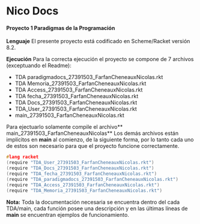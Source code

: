 # Nico Docs
#### Proyecto 1 Paradigmas de la Programación
**Lenguaje**
El presente proyecto está codificado en Scheme/Racket versión 8.2.

**Ejecución**
Para la correcta ejecución el proyecto se compone de 7 archivos  (exceptuando el Readme):
- TDA paradigmadocs_27391503_FarfanCheneauxNicolas.rkt
- TDA Memoria_27391503_FarfanCheneauxNicolas.rkt
- TDA Access_27391503_FarfanCheneauxNicolas.rkt
- TDA fecha_27391503_FarfanCheneauxNicolas.rkt
- TDA Docs_27391503_FarfanCheneauxNicolas.rkt
- TDA_User_27391503_FarfanCheneauxNicolas.rkt
- main_27391503_FarfanCheneauxNicolas.rkt

Para ejectuarlo solamente compile el archivo** main_27391503_FarfanCheneauxNicolas**
Los demás archivos están implícitos en **main** al comienzo, de  la siguiente forma, por lo tanto cada uno de estos son necesario para que el proyecto funcione correctamente.
```cpp
#lang racket
(require "TDA_User_27391503_FarfanCheneauxNicolas.rkt")
(require "TDA_Docs_27391503_FarfanCheneauxNicolas.rkt")
(require "TDA_fecha_27391503_FarfanCheneauxNicolas.rkt")
(require "TDA_paradigmadocs_27391503_FarfanCheneauxNicolas.rkt")
(require "TDA_Access_27391503_FarfanCheneauxNicolas.rkt")
(require "TDA_Memoria_27391503_FarfanCheneauxNicolas.rkt")
```
**Nota:** Toda la documentación necesaria se encuentra dentro del cada TDA/main, cada función posee una descripción y en las últimas líneas de **main** se encuentran ejemplos de funcionamiento.
